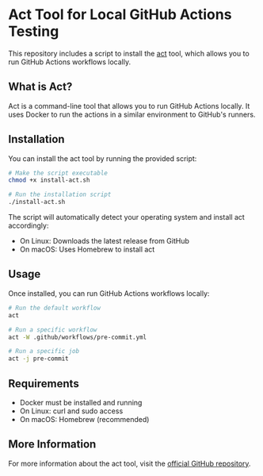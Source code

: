 # Act Tool for Local GitHub Actions Testing

This repository includes a script to install the [act](https://github.com/nektos/act) tool, which allows you to run GitHub Actions workflows locally.

## What is Act?

Act is a command-line tool that allows you to run GitHub Actions locally. It uses Docker to run the actions in a similar environment to GitHub's runners.

## Installation

You can install the act tool by running the provided script:

```bash
# Make the script executable
chmod +x install-act.sh

# Run the installation script
./install-act.sh
```

The script will automatically detect your operating system and install act accordingly:
- On Linux: Downloads the latest release from GitHub
- On macOS: Uses Homebrew to install act

## Usage

Once installed, you can run GitHub Actions workflows locally:

```bash
# Run the default workflow
act

# Run a specific workflow
act -W .github/workflows/pre-commit.yml

# Run a specific job
act -j pre-commit
```

## Requirements

- Docker must be installed and running
- On Linux: curl and sudo access
- On macOS: Homebrew (recommended)

## More Information

For more information about the act tool, visit the [official GitHub repository](https://github.com/nektos/act).